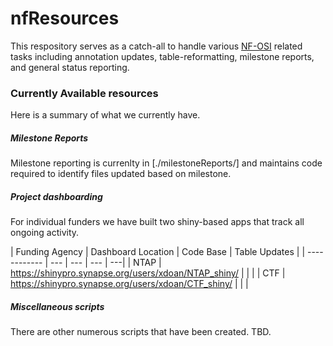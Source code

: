 # nfResources
This respository serves as a catch-all to handle various [NF-OSI](http://synapse.org/nf_osi) related tasks including annotation updates, table-reformatting, milestone reports, and general status reporting.

### Currently Available resources
Here is a summary of what we currently have.

##### Milestone Reports
Milestone reporting is currenlty in [./milestoneReports/] and maintains code required to identify files updated based on milestone.

##### Project dashboarding
For individual funders we have built two shiny-based apps that track all ongoing activity.

| Funding Agency | Dashboard Location | Code Base | Table Updates |
| ------------   | --- | --- | --- | ---|
| NTAP | https://shinypro.synapse.org/users/xdoan/NTAP_shiny/ | | |
| CTF | https://shinypro.synapse.org/users/xdoan/CTF_shiny/ | | |

##### Miscellaneous scripts
There are other numerous scripts that have been created. TBD.
